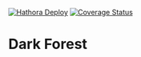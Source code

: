 [![Hathora Deploy](https://github.com/philihp/dark-forest/actions/workflows/deploy.yml/badge.svg)](https://github.com/philihp/dark-forest/actions/workflows/deploy.yml)
[![Coverage Status](https://coveralls.io/repos/github/philihp/dark-forest/badge.svg?branch=main)](https://coveralls.io/github/philihp/dark-forest?branch=main)

# Dark Forest

